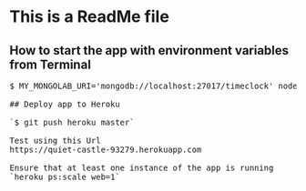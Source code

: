 # This is a ReadMe file

## How to start the app with environment variables from Terminal

<pre>$ MY_MONGOLAB_URI='mongodb://localhost:27017/timeclock' node app.js

## Deploy app to Heroku

`$ git push heroku master`

Test using this Url
https://quiet-castle-93279.herokuapp.com

Ensure that at least one instance of the app is running
`heroku ps:scale web=1`
